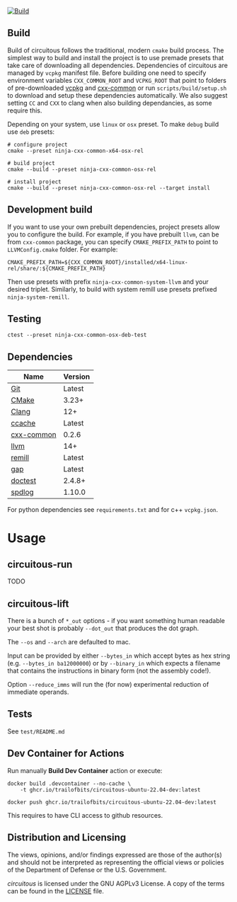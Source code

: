 [![Build](https://github.com/trailofbits/circuitous/actions/workflows/build.yml/badge.svg)](https://github.com/trailofbits/circuitous/actions/workflows/build.yml)

## Build
Build of circuitous follows the traditional, modern `cmake` build process.
The simplest way to build and install the project is to use premade presets that take care of downloading all dependencies.
Dependencies of circuitous are managed by `vcpkg` manifest file.
Before building one need to specify environment variables `CXX_COMMON_ROOT` and `VCPKG_ROOT` that point to folders of pre-downloaded [vcpkg](https://github.com/microsoft/vcpkg) and [cxx-common](https://github.com/lifting-bits/cxx-common/tree/port-files) or
run `scripts/build/setup.sh` to download and setup these dependencies automatically. We also suggest setting `CC` and `CXX` to clang when also building dependancies, as some require this.

Depending on your system, use `linux` or `osx` preset.  To make `debug` build use `deb` presets:

```
# configure project
cmake --preset ninja-cxx-common-x64-osx-rel

# build project
cmake --build --preset ninja-cxx-common-osx-rel

# install project
cmake --build --preset ninja-cxx-common-osx-rel --target install
```

## Development build

If you want to use your own prebuilt dependencies, project presets allow you to configure the build.
For example, if you have prebuilt `llvm`, can be from `cxx-common` package, you can specify `CMAKE_PREFIX_PATH` to point to `LLVMConfig.cmake` folder.  For example:

```
CMAKE_PREFIX_PATH=${CXX_COMMON_ROOT}/installed/x64-linux-rel/share/:${CMAKE_PREFIX_PATH}
```

Then use presets with prefix `ninja-cxx-common-system-llvm` and your desired triplet. Similarly, to build with system remill use presets prefixed `ninja-system-remill`.

## Testing

```
ctest --preset ninja-cxx-common-osx-deb-test
```

## Dependencies

| Name | Version |
| ---- | ------- |
| [Git](https://git-scm.com/) | Latest |
| [CMake](https://cmake.org/) | 3.23+ |
| [Clang](http://clang.llvm.org/) | 12+ |
| [ccache](https://ccache.dev/) | Latest |
| [cxx-common](https://github.com/lifting-bits/cxx-common) | 0.2.6 |
| [llvm](https://github.com/lifting-bits/cxx-common) | 14+ |
| [remill](https://github.com/lifting-bits/remill) | Latest |
| [gap](https://github.com/lifting-bits/gap) | Latest |
| [doctest](https://github.com/doctest/doctest) | 2.4.8+ |
| [spdlog](https://github.com/gabime/spdlog) | 1.10.0 |

For python dependencies see `requirements.txt` and for c++ `vcpkg.json`.


# Usage

## circuitous-run

TODO

## circuitous-lift

There is a bunch of `*_out` options - if you want something human readable your best shot is probably `--dot_out` that produces the dot graph.

The `--os` and `--arch` are defaulted to mac.

Input can be provided by either `--bytes_in` which accept bytes as hex string (e.g. `--bytes_in ba12000000`) or by `--binary_in` which expects a filename that contains the instructions in binary form (not the assembly code!).

Option `--reduce_imms` will run the (for now) experimental reduction of immediate operands.

## Tests

See `test/README.md`

## Dev Container for Actions

Run manually __Build Dev Container__ action or execute:

```
docker build .devcontainer --no-cache \
    -t ghcr.io/trailofbits/circuitous-ubuntu-22.04-dev:latest
```

```
docker push ghcr.io/trailofbits/circuitous-ubuntu-22.04-dev:latest
```

This requires to have CLI access to github resources.

## Distribution and Licensing

The views, opinions, and/or findings expressed are those of the author(s) and
should not be interpreted as representing the official views or policies of the
Department of Defense or the U.S. Government.

*circuitous* is licensed under the GNU AGPLv3 License. A copy of the terms can
be found in the [LICENSE](./LICENSE) file.

